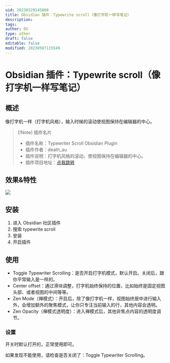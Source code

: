 ```yaml
---
uid: 20230329145808
title: Obsidian 插件：Typewrite scroll（像打字机一样写笔记）
description: 
tags: 
author: OS
type: other
draft: false
editable: false
modified: 20230507115549
---
```


# Obsidian 插件：Typewrite scroll（像打字机一样写笔记）

## 概述

像打字机一样（打字机风格），输入时候的滚动使视图保持在编辑器的中心。

> [!Note] 插件名片
>- 插件名称：Typewriter Scroll Obsidian Plugin
>- 插件作者：death_au
>- 插件说明：打字机风格的滚动，使视图保持在编辑器的中心。
>- 插件项目地址：[点我跳转](https://github.com/deathau/cm-typewriter-scroll-obsidian)

## 效果&特性

![](https://cdn.pkmer.cn/images/GIF%202023-4-30%209-57-43.gif)

## 安装

1. 进入 Obsidian 社区插件
2. 搜索 typewrite scroll
3. 安装
4. 开启插件

## 使用

- Toggle Typewriter Scrolling：是否开启打字机模式，默认开启。关闭后，跟你平常输入是一样的。
- Center offset：通过滑块调整，打字机始终保持的位置，比如始终是固定视图头部、或者视图的中间等等。
- Zen Mode（禅模式）：开启后，除了像打字机一样，视图始终居中进行输入外，会增加额外的聚焦模式，让你只专注当前输入的行，其他内容会透明。
- Zen Opacity（禅模式透明度）：进入禅模式后，其他非焦点内容的透明度调节。

### 设置

开关时默认打开的，正常使用即可。

如果发现不能使用，请检查是否关闭了：Toggle Typewriter Scrolling。